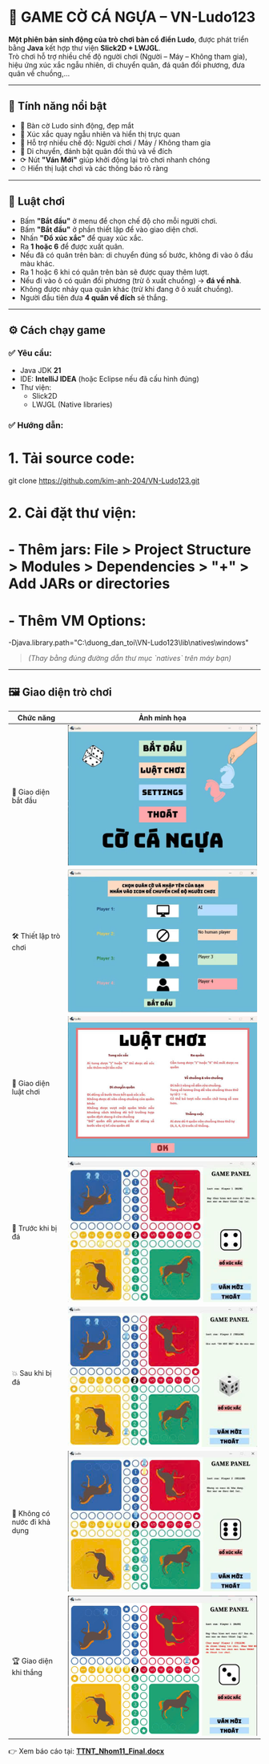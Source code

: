 
# 🐎 GAME CỜ CÁ NGỰA – VN-Ludo123

**Một phiên bản sinh động của trò chơi bàn cổ điển Ludo**, được phát triển bằng **Java** kết hợp thư viện **Slick2D + LWJGL**.  
Trò chơi hỗ trợ nhiều chế độ người chơi (Người – Máy – Không tham gia), hiệu ứng xúc xắc ngẫu nhiên, di chuyển quân, đá quân đối phương, đưa quân về chuồng,...

---

## 🚀 Tính năng nổi bật

- 🎨 Bàn cờ Ludo sinh động, đẹp mắt  
- 🎲 Xúc xắc quay ngẫu nhiên và hiển thị trực quan  
- 🧠 Hỗ trợ nhiều chế độ: Người chơi / Máy / Không tham gia  
- 🚗 Di chuyển, đánh bật quân đối thủ và về đích  
- ⟳ Nút **"Ván Mới"** giúp khởi động lại trò chơi nhanh chóng  
- ⏱ Hiển thị luật chơi và các thông báo rõ ràng  

---

## 📜 Luật chơi

- Bấm **"Bắt đầu"** ở menu để chọn chế độ cho mỗi người chơi.
- Bấm **"Bắt đầu"** ở phần thiết lập để vào giao diện chơi.
- Nhấn **"Đổ xúc xắc"** để quay xúc xắc.
- Ra **1 hoặc 6** để được xuất quân.
- Nếu đã có quân trên bàn: di chuyển đúng số bước, không đi vào ô đầu màu khác.
- Ra 1 hoặc 6 khi có quân trên bàn sẽ được quay thêm lượt.
- Nếu đi vào ô có quân đối phương (trừ ô xuất chuồng) → **đá về nhà**.
- Không được nhảy qua quân khác (trừ khi đang ở ô xuất chuồng).
- Người đầu tiên đưa **4 quân về đích** sẽ thắng.

---

## ⚙️ Cách chạy game

### ✅ Yêu cầu:

- Java JDK **21**
- IDE: **IntelliJ IDEA** (hoặc Eclipse nếu đã cấu hình đúng)
- Thư viện:
  - Slick2D
  - LWJGL (Native libraries)

### ✅ Hướng dẫn:


# 1. Tải source code:
git clone https://github.com/kim-anh-204/VN-Ludo123.git

# 2. Cài đặt thư viện:
#    - Thêm jars: File > Project Structure > Modules > Dependencies > "+" > Add JARs or directories
#    - Thêm VM Options:
-Djava.library.path="C:\\duong_dan_toi\\VN-Ludo123\\lib\\natives\\windows"


> *(Thay bằng đúng đường dẫn thư mục \`natives\` trên máy bạn)*

---

## 🖼️ Giao diện trò chơi

| Chức năng                     | Ảnh minh họa                                |
|-------------------------------|---------------------------------------------|
| 🔹 Giao diện bắt đầu          | ![](res/BatDau.jpg)                         |
| 🛠️ Thiết lập trò chơi         | ![](res/ThietLapTroChoi.jpg)               |
| 📜 Giao diện luật chơi         | ![](res/LuatChoi.jpg)                       |
| 🧭 Trước khi bị đá            | ![](res/GiaoDienTruocKhiBiDa.jpg)          |
| 💥 Sau khi bị đá              | ![](res/GiaoDienSauKhiBiDa.jpg)            |
| 🚫 Không có nước đi khả dụng | ![](res/GiaoDienKhongCoNuocDiKhaDung.jpg)  |
| 🏆 Giao diện khi thắng        | ![](res/GiaoDienKhiThang.jpg)              |

👉 Xem báo cáo tại: [**TTNT_Nhom11_Final.docx**](TTNT_Nhom11_Final.docx)

